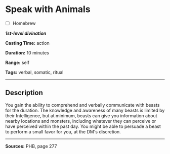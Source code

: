 # Speak with Animals

- [ ] Homebrew

***1st-level divination***

**Casting Time:** action

**Duration:** 10 minutes

**Range:** self

**Tags:** verbal, somatic, ritual

---

## Description
You gain the ability to comprehend and verbally communicate with beasts for the duration.
The knowledge and awareness of many beasts is limited by their Intelligence, but at minimum, beasts can give you information about nearby locations and monsters, including whatever they can perceive or have perceived within the past day.
You might be able to persuade a beast to perform a small favor for you, at the DM's discretion.

---

**Sources:** PHB, page 277
